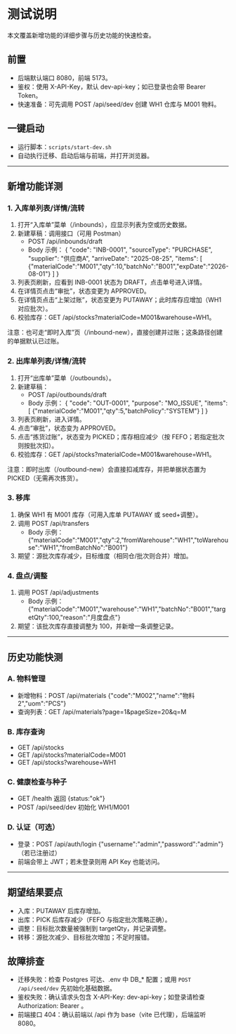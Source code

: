 # 测试说明

本文覆盖新增功能的详细步骤与历史功能的快速检查。

## 前置
- 后端默认端口 8080，前端 5173。
- 鉴权：使用 X-API-Key，默认 dev-api-key；如已登录也会带 Bearer Token。
- 快速准备：可先调用 POST /api/seed/dev 创建 WH1 仓库与 M001 物料。

## 一键启动
- 运行脚本：`scripts/start-dev.sh`
- 自动执行迁移、启动后端与前端，并打开浏览器。

---

## 新增功能详测

### 1. 入库单列表/详情/流转
1) 打开“入库单”菜单（/inbounds），应显示列表为空或历史数据。
2) 新建草稿：调用接口（可用 Postman）
   - POST /api/inbounds/draft
   - Body 示例：
     {
       "code": "INB-0001",
       "sourceType": "PURCHASE",
       "supplier": "供应商A",
       "arriveDate": "2025-08-25",
       "items": [
         {"materialCode":"M001","qty":10,"batchNo":"B001","expDate":"2026-08-01"}
       ]
     }
3) 列表页刷新，应看到 INB-0001 状态为 DRAFT，点击单号进入详情。
4) 在详情页点击“审批”，状态变更为 APPROVED。
5) 在详情页点击“上架过账”，状态变更为 PUTAWAY；此时库存应增加（WH1 对应批次）。
6) 校验库存：GET /api/stocks?materialCode=M001&warehouse=WH1。

注意：也可走“即时入库”页（/inbound-new），直接创建并过账；这条路径创建的单据默认已过账。

### 2. 出库单列表/详情/流转
1) 打开“出库单”菜单（/outbounds）。
2) 新建草稿：
   - POST /api/outbounds/draft
   - Body 示例：
     {
       "code": "OUT-0001",
       "purpose": "MO_ISSUE",
       "items": [
         {"materialCode":"M001","qty":5,"batchPolicy":"SYSTEM"}
       ]
     }
3) 列表页刷新，进入详情。
4) 点击“审批”，状态变为 APPROVED。
5) 点击“拣货过账”，状态变为 PICKED；库存相应减少（按 FEFO；若指定批次则按批次扣）。
6) 校验库存：GET /api/stocks?materialCode=M001&warehouse=WH1。

注意：即时出库（/outbound-new）会直接扣减库存，并把单据状态置为 PICKED（无需再次拣货）。

### 3. 移库
1) 确保 WH1 有 M001 库存（可用入库单 PUTAWAY 或 seed+调整）。
2) 调用 POST /api/transfers
   - Body 示例：
     {"materialCode":"M001","qty":2,"fromWarehouse":"WH1","toWarehouse":"WH1","fromBatchNo":"B001"}
3) 期望：源批次库存减少，目标维度（相同仓/批次则合并）增加。

### 4. 盘点/调整
1) 调用 POST /api/adjustments
   - Body 示例：
     {"materialCode":"M001","warehouse":"WH1","batchNo":"B001","targetQty":100,"reason":"月度盘点"}
2) 期望：该批次库存直接调整为 100，并新增一条调整记录。

---

## 历史功能快测

### A. 物料管理
- 新增物料：POST /api/materials
  {"code":"M002","name":"物料2","uom":"PCS"}
- 查询列表：GET /api/materials?page=1&pageSize=20&q=M

### B. 库存查询
- GET /api/stocks
- GET /api/stocks?materialCode=M001
- GET /api/stocks?warehouse=WH1

### C. 健康检查与种子
- GET /health 返回 {status:"ok"}
- POST /api/seed/dev 初始化 WH1/M001

### D. 认证（可选）
- 登录：POST /api/auth/login {"username":"admin","password":"admin"}（若已注册过）
- 前端会带上 JWT；若未登录则用 API Key 也能访问。

---

## 期望结果要点
- 入库：PUTAWAY 后库存增加。
- 出库：PICK 后库存减少（FEFO 与指定批次策略正确）。
- 调整：目标批次数量被强制到 targetQty，并记录调整。
- 转移：源批次减少、目标批次增加；不足时报错。

## 故障排查
- 迁移失败：检查 Postgres 可达、.env 中 DB_* 配置；或用 `POST /api/seed/dev` 先初始化基础数据。
- 鉴权失败：确认请求头包含 X-API-Key: dev-api-key；如登录请检查 Authorization: Bearer <token>。
- 前端接口 404：确认前端以 /api 作为 base（vite 已代理），后端监听 8080。

